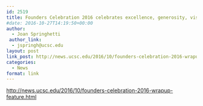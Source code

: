 ```yaml
---
id: 2519
title: Founders Celebration 2016 celebrates excellence, generosity, vision
#date: 2016-10-27T14:19:50+00:00
author:
  - Joan Springhetti
 author_link:
  - jspringh@ucsc.edu
layout: post
link_post: http://news.ucsc.edu/2016/10/founders-celebration-2016-wrapup-feature.html
categories:
  - News
format: link
---
```

http://news.ucsc.edu/2016/10/founders-celebration-2016-wrapup-feature.html